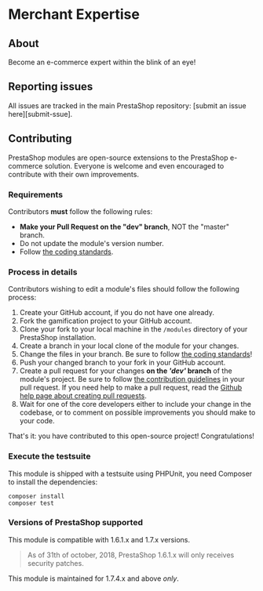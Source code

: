 # Merchant Expertise

## About

Become an e-commerce expert within the blink of an eye!

## Reporting issues

All issues are tracked in the main PrestaShop repository: [submit an issue here][submit-ssue].

## Contributing

PrestaShop modules are open-source extensions to the PrestaShop e-commerce solution. Everyone is welcome and even encouraged to contribute with their own improvements.

### Requirements

Contributors **must** follow the following rules:

* **Make your Pull Request on the "dev" branch**, NOT the "master" branch.
* Do not update the module's version number.
* Follow [the coding standards][coding-standards].

### Process in details

Contributors wishing to edit a module's files should follow the following process:

1. Create your GitHub account, if you do not have one already.
2. Fork the gamification project to your GitHub account.
3. Clone your fork to your local machine in the ```/modules``` directory of your PrestaShop installation.
4. Create a branch in your local clone of the module for your changes.
5. Change the files in your branch. Be sure to follow [the coding standards][coding-standards]!
6. Push your changed branch to your fork in your GitHub account.
7. Create a pull request for your changes **on the _'dev'_ branch** of the module's project. Be sure to follow [the contribution guidelines][contrib-guidelines] in your pull request. If you need help to make a pull request, read the [Github help page about creating pull requests][help-pr].
8. Wait for one of the core developers either to include your change in the codebase, or to comment on possible improvements you should make to your code.

That's it: you have contributed to this open-source project! Congratulations!

[submit-issue]: https://github.com/PrestaShop/PrestaShop/issues/new/choose
[coding-standards]: https://devdocs.prestashop.com/1.7/development/coding-standards/
[contrib-guidelines]: https://devdocs.prestashop.com/1.7/contribute/contribution-guidelines/
[help-pr]: https://help.github.com/articles/using-pull-requests

### Execute the testsuite

This module is shipped with a testsuite using PHPUnit, you need Composer to install the dependencies:

```
composer install
composer test
```

### Versions of PrestaShop supported

This module is compatible with 1.6.1.x and 1.7.x versions.

> As of 31th of october, 2018, PrestaShop 1.6.1.x will only receives security patches.

This module is maintained for 1.7.4.x and above *only*.
